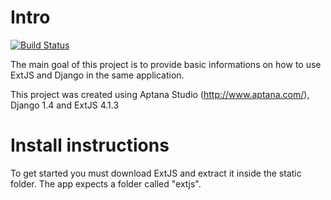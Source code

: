 # Intro
[![Build Status](https://drone.io/github.com/victorette/extjs_django_mvc/status.png)](https://drone.io/github.com/victorette/extjs_django_mvc/latest)

The main goal of this project is to provide basic informations on how to use ExtJS and Django in the same application.

This project was created using Aptana Studio (http://www.aptana.com/), Django 1.4 and ExtJS 4.1.3

# Install instructions

To get started you must download ExtJS and extract it inside the static folder. The app expects a folder called "extjs".
